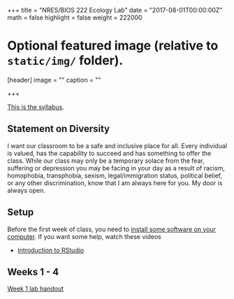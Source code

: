 +++
title = "NRES/BIOS 222 Ecology Lab"
date = "2017-08-01T00:00:00Z"
math = false
highlight = false
weight = 222000
# Optional featured image (relative to `static/img/` folder).
[header]
image = ""
caption = ""

+++


[This is the syllabus][syllabus].  

## Statement on Diversity

I want our classroom to be a safe and inclusive place for all. Every individual is valued, has the capability to succeed and has something to offer the class. While our class may only be a temporary solace from the fear, suffering or depression you may be facing in your day as a result of racism, homophobia, transphobia, sexism, legal/immigration status, political belief, or any other discrimination, know that I am always here for you. My door is always open. 

## Setup

Before the first week of class, you need to [install some software on your computer][computer-setup]. If you want some help, watch these videos

* [Introduction to RStudio](https://youtu.be/FNrCxTSzq6s)

## Weeks 1 - 4
[Week 1 lab handout][week1-lab]

[syllabus]: /classes/NRES222/syllabus/
[computer-setup]: /classes/NRES803/computer-setup/
[week1-lab]: /classes/NRES222/week_1/
